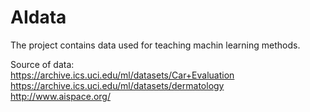 # AIdata

The project contains data used for teaching machin learning methods.

Source of data:  
https://archive.ics.uci.edu/ml/datasets/Car+Evaluation    
https://archive.ics.uci.edu/ml/datasets/dermatology  
http://www.aispace.org/  
